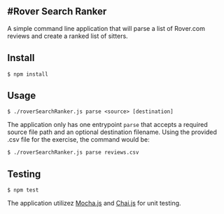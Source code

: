 #Rover Search Ranker
----
A simple command line application that will parse a list of Rover.com reviews and create a ranked list of sitters.

## Install

```console
$ npm install
```

## Usage

```console
$ ./roverSearchRanker.js parse <source> [destination]
```
The application only has one entrypoint `parse` that accepts a required source file path and an optional destination filename. Using the provided .csv file for the exercise, the command would be:

```console
$ ./roverSearchRanker.js parse reviews.csv
```

## Testing

```console
$ npm test
```
The application utilizez [Mocha.js](https://github.com/mochajs/mocha) and [Chai.js](https://github.com/chaijs/chai) for unit testing.